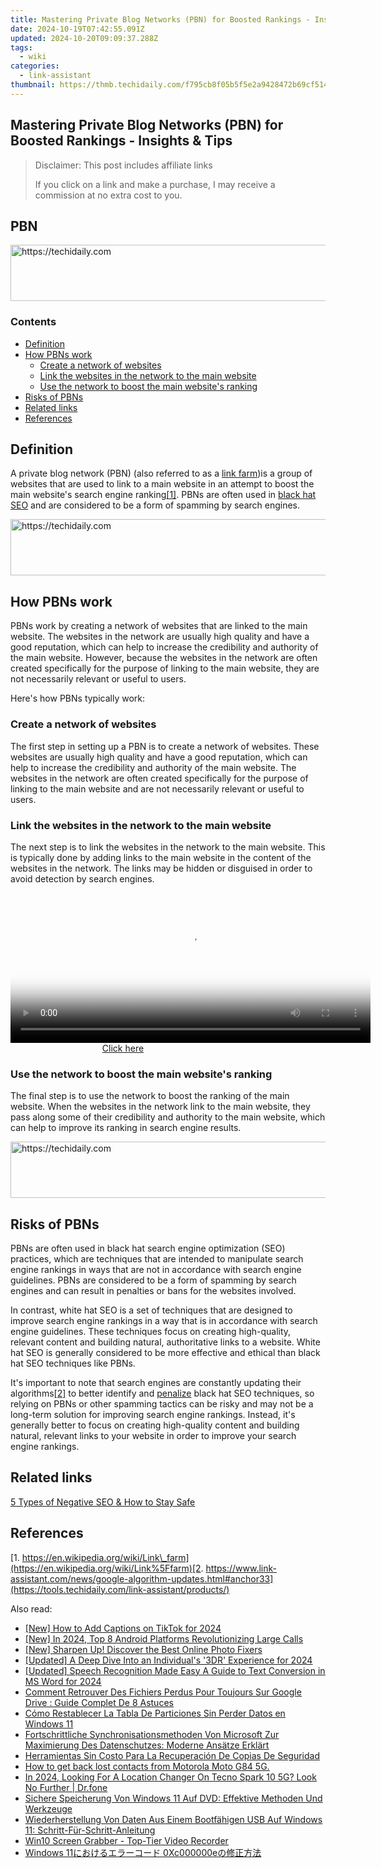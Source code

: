 ```yaml
---
title: Mastering Private Blog Networks (PBN) for Boosted Rankings - Insights & Tips
date: 2024-10-19T07:42:55.091Z
updated: 2024-10-20T09:09:37.288Z
tags:
  - wiki
categories:
  - link-assistant
thumbnail: https://thmb.techidaily.com/f795cb8f05b5f5e2a9428472b69cf514c64baf04e642ab24591a56b8d090783a.jpg
---
```


## Mastering Private Blog Networks (PBN) for Boosted Rankings - Insights & Tips

>  Disclaimer: This post includes affiliate links
>
>  If you click on a link and make a purchase, I may receive a commission at no extra cost to you.
>

## PBN

<!-- affiliate ads begin -->
<a href="https://aligracehair.sjv.io/c/5597632/1868499/19272" target="_top" id="1868499">
  <img src="//a.impactradius-go.com/display-ad/19272-1868499" border="0" alt="https://techidaily.com" width="728" height="90"/>
</a>
<img height="0" width="0" src="https://aligracehair.sjv.io/i/5597632/1868499/19272" style="position:absolute;visibility:hidden;" border="0" />
<!-- affiliate ads end -->

### Contents

* [Definition](https://tools.techidaily.com/link-assistant/products/)
* [How PBNs work](https://tools.techidaily.com/link-assistant/products/)  
   * [Create a network of websites](https://tools.techidaily.com/link-assistant/products/)  
   * [Link the websites in the network to the main website](https://tools.techidaily.com/link-assistant/products/)  
   * [Use the network to boost the main website's ranking](https://tools.techidaily.com/link-assistant/products/)
* [Risks of PBNs](https://tools.techidaily.com/link-assistant/products/)
* [Related links](https://tools.techidaily.com/link-assistant/products/)
* [References](https://tools.techidaily.com/link-assistant/products/)

## Definition

A private blog network (PBN) (also referred to as a [link farm](https://tools.techidaily.com/link-assistant/products/))is a group of websites that are used to link to a main website in an attempt to boost the main website's search engine ranking[\[1\]](https://tools.techidaily.com/link-assistant/products/). PBNs are often used in [black hat SEO](https://tools.techidaily.com/link-assistant/products/) and are considered to be a form of spamming by search engines.

<!-- affiliate ads begin -->
<a href="https://appsumo.8odi.net/c/5597632/2100530/7443" target="_top" id="2100530">
  <img src="//a.impactradius-go.com/display-ad/7443-2100530" border="0" alt="https://techidaily.com" width="728" height="90"/>
</a>
<img height="0" width="0" src="https://appsumo.8odi.net/i/5597632/2100530/7443" style="position:absolute;visibility:hidden;" border="0" />
<!-- affiliate ads end -->

## How PBNs work

PBNs work by creating a network of websites that are linked to the main website. The websites in the network are usually high quality and have a good reputation, which can help to increase the credibility and authority of the main website. However, because the websites in the network are often created specifically for the purpose of linking to the main website, they are not necessarily relevant or useful to users.

Here's how PBNs typically work:

### Create a network of websites

The first step in setting up a PBN is to create a network of websites. These websites are usually high quality and have a good reputation, which can help to increase the credibility and authority of the main website. The websites in the network are often created specifically for the purpose of linking to the main website and are not necessarily relevant or useful to users.

### Link the websites in the network to the main website

The next step is to link the websites in the network to the main website. This is typically done by adding links to the main website in the content of the websites in the network. The links may be hidden or disguised in order to avoid detection by search engines.

<!-- affiliate ads begin -->
<span id="1982570">
					<video width="576" height="240" style="cursor:pointer"
           poster="//a.impactradius-go.com/display-clicktoplayimage/1982570.png"
           onclick="if(!this.playClicked){this.play();this.setAttribute('controls',true);this.playClicked=true;}">
	   <source src="//a.impactradius-go.com/display-ad/22993-1982570">
	   <img src="//a.impactradius-go.com/display-clicktoplayimage/1982570.png" style="border: none; height: 100%; width: 100%; object-fit: contain">
	</video>
	<div style="width:360px;text-align:center"><a href="javascript:window.open(decodeURIComponent('https%3A%2F%2Fhomestyler.sjv.io%2Fc%2F5597632%2F1982570%2F22993'), '_blank');void(0);">Click here</a></div>
</span>
<img height="0" width="0" src="https://imp.pxf.io/i/5597632/1982570/22993" style="position:absolute;visibility:hidden;" border="0" />
<!-- affiliate ads end -->

### Use the network to boost the main website's ranking

The final step is to use the network to boost the ranking of the main website. When the websites in the network link to the main website, they pass along some of their credibility and authority to the main website, which can help to improve its ranking in search engine results.

<!-- affiliate ads begin -->
<a href="https://appsumo.8odi.net/c/5597632/2037338/7443" target="_top" id="2037338">
  <img src="//a.impactradius-go.com/display-ad/7443-2037338" border="0" alt="https://techidaily.com" width="728" height="90"/>
</a>
<img height="0" width="0" src="https://appsumo.8odi.net/i/5597632/2037338/7443" style="position:absolute;visibility:hidden;" border="0" />
<!-- affiliate ads end -->

## Risks of PBNs

PBNs are often used in black hat search engine optimization (SEO) practices, which are techniques that are intended to manipulate search engine rankings in ways that are not in accordance with search engine guidelines. PBNs are considered to be a form of spamming by search engines and can result in penalties or bans for the websites involved.

In contrast, white hat SEO is a set of techniques that are designed to improve search engine rankings in a way that is in accordance with search engine guidelines. These techniques focus on creating high-quality, relevant content and building natural, authoritative links to a website. White hat SEO is generally considered to be more effective and ethical than black hat SEO techniques like PBNs.

It's important to note that search engines are constantly updating their algorithms[\[2\]](https://tools.techidaily.com/link-assistant/products/) to better identify and [penalize](https://tools.techidaily.com/link-assistant/products/) black hat SEO techniques, so relying on PBNs or other spamming tactics can be risky and may not be a long-term solution for improving search engine rankings. Instead, it's generally better to focus on creating high-quality content and building natural, relevant links to your website in order to improve your search engine rankings.

## Related links

[5 Types of Negative SEO & How to Stay Safe](https://tools.techidaily.com/link-assistant/products/)

## References

[1. https://en.wikipedia.org/wiki/Link\_farm](https://en.wikipedia.org/wiki/Link%5Ffarm)[2. https://www.link-assistant.com/news/google-algorithm-updates.html#anchor33](https://tools.techidaily.com/link-assistant/products/)

<ins class="adsbygoogle"
     style="display:block"
     data-ad-format="autorelaxed"
     data-ad-client="ca-pub-7571918770474297"
     data-ad-slot="1223367746"></ins>

<ins class="adsbygoogle"
     style="display:block"
     data-ad-client="ca-pub-7571918770474297"
     data-ad-slot="8358498916"
     data-ad-format="auto"
     data-full-width-responsive="true"></ins>

<span class="atpl-alsoreadstyle">Also read:</span>
<div><ul>
<li><a href="https://tiktok-video-recordings.techidaily.com/new-how-to-add-captions-on-tiktok-for-2024/"><u>[New] How to Add Captions on TikTok for 2024</u></a></li>
<li><a href="https://video-capture.techidaily.com/new-in-2024-top-8-android-platforms-revolutionizing-large-calls/"><u>[New] In 2024, Top 8 Android Platforms Revolutionizing Large Calls</u></a></li>
<li><a href="https://extra-skills.techidaily.com/new-sharpen-up-discover-the-best-online-photo-fixers/"><u>[New] Sharpen Up! Discover the Best Online Photo Fixers</u></a></li>
<li><a href="https://vp-tips.techidaily.com/updated-a-deep-dive-into-an-individuals-3dr-experience-for-2024/"><u>[Updated] A Deep Dive Into an Individual's '3DR' Experience for 2024</u></a></li>
<li><a href="https://fox-info.techidaily.com/updated-speech-recognition-made-easy-a-guide-to-text-conversion-in-ms-word-for-2024/"><u>[Updated] Speech Recognition Made Easy A Guide to Text Conversion in MS Word for 2024</u></a></li>
<li><a href="https://win-docs.techidaily.com/comment-retrouver-des-fichiers-perdus-pour-toujours-sur-google-drive-guide-complet-de-8-astuces/"><u>Comment Retrouver Des Fichiers Perdus Pour Toujours Sur Google Drive : Guide Complet De 8 Astuces</u></a></li>
<li><a href="https://win-docs.techidaily.com/como-restablecer-la-tabla-de-particiones-sin-perder-datos-en-windows-11/"><u>Cómo Restablecer La Tabla De Particiones Sin Perder Datos en Windows 11</u></a></li>
<li><a href="https://win-docs.techidaily.com/fortschrittliche-synchronisationsmethoden-von-microsoft-zur-maximierung-des-datenschutzes-moderne-ansatze-erklart/"><u>Fortschrittliche Synchronisationsmethoden Von Microsoft Zur Maximierung Des Datenschutzes: Moderne Ansätze Erklärt</u></a></li>
<li><a href="https://win-docs.techidaily.com/herramientas-sin-costo-para-la-recuperacion-de-copias-de-seguridad/"><u>Herramientas Sin Costo Para La Recuperación De Copias De Seguridad</u></a></li>
<li><a href="https://blog-min.techidaily.com/how-to-get-back-lost-contacts-from-motorola-moto-g84-5g-by-fonelab-android-recover-contacts/"><u>How to get back lost contacts from Motorola Moto G84 5G.</u></a></li>
<li><a href="https://phone-solutions.techidaily.com/in-2024-looking-for-a-location-changer-on-tecno-spark-10-5g-look-no-further-drfone-by-drfone-virtual-android/"><u>In 2024, Looking For A Location Changer On Tecno Spark 10 5G? Look No Further | Dr.fone</u></a></li>
<li><a href="https://win-docs.techidaily.com/sichere-speicherung-von-windows-11-auf-dvd-effektive-methoden-und-werkzeuge/"><u>Sichere Speicherung Von Windows 11 Auf DVD: Effektive Methoden Und Werkzeuge</u></a></li>
<li><a href="https://win-docs.techidaily.com/wiederherstellung-von-daten-aus-einem-bootfahigen-usb-auf-windows-11-schritt-fur-schritt-anleitung/"><u>Wiederherstellung Von Daten Aus Einem Bootfähigen USB Auf Windows 11: Schritt-Für-Schritt-Anleitung</u></a></li>
<li><a href="https://video-screen-grab.techidaily.com/win10-screen-grabber-top-tier-video-recorder/"><u>Win10 Screen Grabber - Top-Tier Video Recorder</u></a></li>
<li><a href="https://win-docs.techidaily.com/1728481233814-windows-11-0xc000000e/"><u>Windows 11におけるエラーコード 0Xc000000eの修正方法</u></a></li>
</ul></div>

